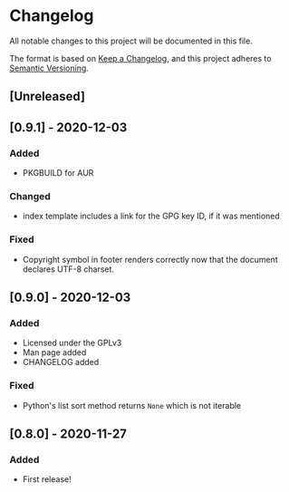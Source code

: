 # Changelog
All notable changes to this project will be documented in this file.

The format is based on [Keep a Changelog](https://keepachangelog.com/en/1.0.0/),
and this project adheres to [Semantic Versioning](https://semver.org/spec/v2.0.0.html).

## [Unreleased]

## [0.9.1] - 2020-12-03
### Added
- PKGBUILD for AUR

### Changed
- index template includes a link for the GPG key ID, if it was mentioned

### Fixed
- Copyright symbol in footer renders correctly now that the document declares
  UTF-8 charset.

## [0.9.0] - 2020-12-03
### Added
- Licensed under the GPLv3
- Man page added
- CHANGELOG added

### Fixed
- Python's list sort method returns `None` which is not iterable

## [0.8.0] - 2020-11-27
### Added
- First release!

